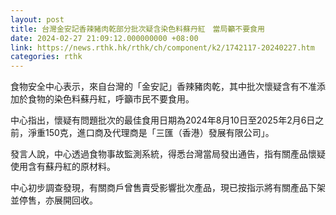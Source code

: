 ```yaml
---
layout: post
title: 台灣金安記香辣豬肉乾部分批次疑含染色料蘇丹紅　當局籲不要食用
date: 2024-02-27 21:09:12.000000000 +08:00
link: https://news.rthk.hk/rthk/ch/component/k2/1742117-20240227.htm
categories: rthk
---
```


食物安全中心表示，來自台灣的「金安記」香辣豬肉乾，其中批次懷疑含有不准添加於食物的染色料蘇丹紅，呼籲市民不要食用。

中心指出，懷疑有問題批次的最佳食用日期為2024年8月10日至2025年2月6日之前，淨重150克，進口商及代理商是「三匯（香港）發展有限公司」。

發言人說，中心透過食物事故監測系統，得悉台灣當局發出通告，指有關產品懷疑使用含有蘇丹紅的原材料。

中心初步調查發現，有關商戶曾售賣受影響批次產品，現已按指示將有關產品下架並停售，亦展開回收。
